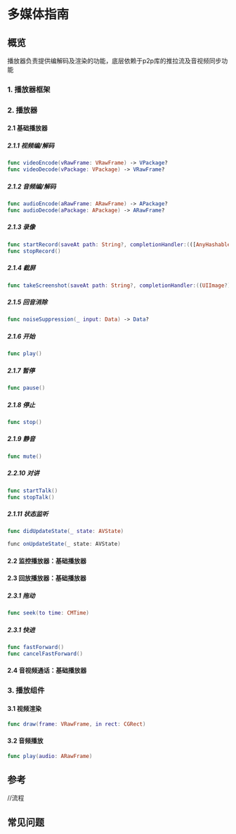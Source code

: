 # 多媒体指南

## 概览

播放器负责提供编解码及渲染的功能，底层依赖于p2p库的推拉流及音视频同步功能

###  1. 播放器框架

###  2. 播放器

####  2.1 基础播放器

##### 2.1.1 视频编/解码
```swift
func videoEncode(vRawFrame: VRawFrame) -> VPackage?
func videoDecode(vPackage: VPackage) -> VRawFrame?
```
##### 2.1.2 音频编/解码
```swift
func audioEncode(aRawFrame: ARawFrame) -> APackage?
func audioDecode(aPackage: APackage) -> ARawFrame?
```
##### 2.1.3 录像
```swift
func startRecord(saveAt path: String?, completionHandler:(([AnyHashable : Any]) -> Void)?)
func stopRecord()
```
##### 2.1.4 截屏
```swift
func takeScreenshot(saveAt path: String?, completionHandler:((UIImage?) -> Void)?)
```
##### 2.1.5 回音消除
```swift
func noiseSuppression(_ input: Data) -> Data?
```
##### 2.1.6 开始
```swift
func play()
```
##### 2.1.7 暂停
```swift
func pause()
```
##### 2.1.8 停止
```swift
func stop()
```
##### 2.1.9 静音
```swift
func mute()
```
##### 2.2.10 对讲
```swift
func startTalk()
func stopTalk()
```
##### 2.1.11 状态监听
```swift
func didUpdateState(_ state: AVState)
```
```java
func onUpdateState(_ state: AVState)
```

#### 2.2 监控播放器：基础播放器

#### 2.3 回放播放器：基础播放器
##### 2.3.1 拖动
```swift
func seek(to time: CMTime)
```
##### 2.3.1 快进
```swift
func fastForward()
func cancelFastForward()
```

#### 2.4 音视频通话：基础播放器

### 3. 播放组件

#### 3.1 视频渲染
```swift
func draw(frame: VRawFrame, in rect: CGRect)
```
#### 3.2 音频播放
```swift
func play(audio: ARawFrame)
```

## 参考
//流程

## 常见问题
